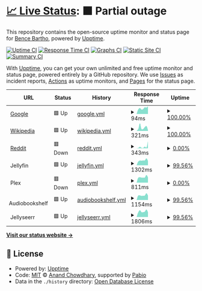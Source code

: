 # [📈 Live Status](https://kockabence.github.io/upptime): <!--live status--> **🟧 Partial outage**

This repository contains the open-source uptime monitor and status page for [Bence Bartho](https://kockabence.github.io/upptime), powered by [Upptime](https://github.com/upptime/upptime).

[![Uptime CI](https://github.com/kockabence/upptime/workflows/Uptime%20CI/badge.svg)](https://github.com/kockabence/upptime/actions?query=workflow%3A%22Uptime+CI%22)
[![Response Time CI](https://github.com/kockabence/upptime/workflows/Response%20Time%20CI/badge.svg)](https://github.com/kockabence/upptime/actions?query=workflow%3A%22Response+Time+CI%22)
[![Graphs CI](https://github.com/kockabence/upptime/workflows/Graphs%20CI/badge.svg)](https://github.com/kockabence/upptime/actions?query=workflow%3A%22Graphs+CI%22)
[![Static Site CI](https://github.com/kockabence/upptime/workflows/Static%20Site%20CI/badge.svg)](https://github.com/kockabence/upptime/actions?query=workflow%3A%22Static+Site+CI%22)
[![Summary CI](https://github.com/kockabence/upptime/workflows/Summary%20CI/badge.svg)](https://github.com/kockabence/upptime/actions?query=workflow%3A%22Summary+CI%22)

With [Upptime](https://upptime.js.org), you can get your own unlimited and free uptime monitor and status page, powered entirely by a GitHub repository. We use [Issues](https://github.com/kockabence/upptime/issues) as incident reports, [Actions](https://github.com/kockabence/upptime/actions) as uptime monitors, and [Pages](https://kockabence.github.io/upptime) for the status page.

<!--start: status pages-->
<!-- This summary is generated by Upptime (https://github.com/upptime/upptime) -->
<!-- Do not edit this manually, your changes will be overwritten -->
<!-- prettier-ignore -->
| URL | Status | History | Response Time | Uptime |
| --- | ------ | ------- | ------------- | ------ |
| <img alt="" src="https://icons.duckduckgo.com/ip3/www.google.com.ico" height="13"> [Google](https://www.google.com) | 🟩 Up | [google.yml](https://github.com/kockabence/upptime/commits/HEAD/history/google.yml) | <details><summary><img alt="Response time graph" src="./graphs/google/response-time-week.png" height="20"> 94ms</summary><br><a href="https://status.bencebartho.com/history/google"><img alt="Response time 105" src="https://img.shields.io/endpoint?url=https%3A%2F%2Fraw.githubusercontent.com%2Fkockabence%2Fupptime%2FHEAD%2Fapi%2Fgoogle%2Fresponse-time.json"></a><br><a href="https://status.bencebartho.com/history/google"><img alt="24-hour response time 96" src="https://img.shields.io/endpoint?url=https%3A%2F%2Fraw.githubusercontent.com%2Fkockabence%2Fupptime%2FHEAD%2Fapi%2Fgoogle%2Fresponse-time-day.json"></a><br><a href="https://status.bencebartho.com/history/google"><img alt="7-day response time 94" src="https://img.shields.io/endpoint?url=https%3A%2F%2Fraw.githubusercontent.com%2Fkockabence%2Fupptime%2FHEAD%2Fapi%2Fgoogle%2Fresponse-time-week.json"></a><br><a href="https://status.bencebartho.com/history/google"><img alt="30-day response time 99" src="https://img.shields.io/endpoint?url=https%3A%2F%2Fraw.githubusercontent.com%2Fkockabence%2Fupptime%2FHEAD%2Fapi%2Fgoogle%2Fresponse-time-month.json"></a><br><a href="https://status.bencebartho.com/history/google"><img alt="1-year response time 105" src="https://img.shields.io/endpoint?url=https%3A%2F%2Fraw.githubusercontent.com%2Fkockabence%2Fupptime%2FHEAD%2Fapi%2Fgoogle%2Fresponse-time-year.json"></a></details> | <details><summary><a href="https://status.bencebartho.com/history/google">100.00%</a></summary><a href="https://status.bencebartho.com/history/google"><img alt="All-time uptime 100.00%" src="https://img.shields.io/endpoint?url=https%3A%2F%2Fraw.githubusercontent.com%2Fkockabence%2Fupptime%2FHEAD%2Fapi%2Fgoogle%2Fuptime.json"></a><br><a href="https://status.bencebartho.com/history/google"><img alt="24-hour uptime 100.00%" src="https://img.shields.io/endpoint?url=https%3A%2F%2Fraw.githubusercontent.com%2Fkockabence%2Fupptime%2FHEAD%2Fapi%2Fgoogle%2Fuptime-day.json"></a><br><a href="https://status.bencebartho.com/history/google"><img alt="7-day uptime 100.00%" src="https://img.shields.io/endpoint?url=https%3A%2F%2Fraw.githubusercontent.com%2Fkockabence%2Fupptime%2FHEAD%2Fapi%2Fgoogle%2Fuptime-week.json"></a><br><a href="https://status.bencebartho.com/history/google"><img alt="30-day uptime 100.00%" src="https://img.shields.io/endpoint?url=https%3A%2F%2Fraw.githubusercontent.com%2Fkockabence%2Fupptime%2FHEAD%2Fapi%2Fgoogle%2Fuptime-month.json"></a><br><a href="https://status.bencebartho.com/history/google"><img alt="1-year uptime 100.00%" src="https://img.shields.io/endpoint?url=https%3A%2F%2Fraw.githubusercontent.com%2Fkockabence%2Fupptime%2FHEAD%2Fapi%2Fgoogle%2Fuptime-year.json"></a></details>
| <img alt="" src="https://icons.duckduckgo.com/ip3/en.wikipedia.org.ico" height="13"> [Wikipedia](https://en.wikipedia.org) | 🟩 Up | [wikipedia.yml](https://github.com/kockabence/upptime/commits/HEAD/history/wikipedia.yml) | <details><summary><img alt="Response time graph" src="./graphs/wikipedia/response-time-week.png" height="20"> 321ms</summary><br><a href="https://status.bencebartho.com/history/wikipedia"><img alt="Response time 255" src="https://img.shields.io/endpoint?url=https%3A%2F%2Fraw.githubusercontent.com%2Fkockabence%2Fupptime%2FHEAD%2Fapi%2Fwikipedia%2Fresponse-time.json"></a><br><a href="https://status.bencebartho.com/history/wikipedia"><img alt="24-hour response time 115" src="https://img.shields.io/endpoint?url=https%3A%2F%2Fraw.githubusercontent.com%2Fkockabence%2Fupptime%2FHEAD%2Fapi%2Fwikipedia%2Fresponse-time-day.json"></a><br><a href="https://status.bencebartho.com/history/wikipedia"><img alt="7-day response time 321" src="https://img.shields.io/endpoint?url=https%3A%2F%2Fraw.githubusercontent.com%2Fkockabence%2Fupptime%2FHEAD%2Fapi%2Fwikipedia%2Fresponse-time-week.json"></a><br><a href="https://status.bencebartho.com/history/wikipedia"><img alt="30-day response time 267" src="https://img.shields.io/endpoint?url=https%3A%2F%2Fraw.githubusercontent.com%2Fkockabence%2Fupptime%2FHEAD%2Fapi%2Fwikipedia%2Fresponse-time-month.json"></a><br><a href="https://status.bencebartho.com/history/wikipedia"><img alt="1-year response time 255" src="https://img.shields.io/endpoint?url=https%3A%2F%2Fraw.githubusercontent.com%2Fkockabence%2Fupptime%2FHEAD%2Fapi%2Fwikipedia%2Fresponse-time-year.json"></a></details> | <details><summary><a href="https://status.bencebartho.com/history/wikipedia">100.00%</a></summary><a href="https://status.bencebartho.com/history/wikipedia"><img alt="All-time uptime 100.00%" src="https://img.shields.io/endpoint?url=https%3A%2F%2Fraw.githubusercontent.com%2Fkockabence%2Fupptime%2FHEAD%2Fapi%2Fwikipedia%2Fuptime.json"></a><br><a href="https://status.bencebartho.com/history/wikipedia"><img alt="24-hour uptime 100.00%" src="https://img.shields.io/endpoint?url=https%3A%2F%2Fraw.githubusercontent.com%2Fkockabence%2Fupptime%2FHEAD%2Fapi%2Fwikipedia%2Fuptime-day.json"></a><br><a href="https://status.bencebartho.com/history/wikipedia"><img alt="7-day uptime 100.00%" src="https://img.shields.io/endpoint?url=https%3A%2F%2Fraw.githubusercontent.com%2Fkockabence%2Fupptime%2FHEAD%2Fapi%2Fwikipedia%2Fuptime-week.json"></a><br><a href="https://status.bencebartho.com/history/wikipedia"><img alt="30-day uptime 100.00%" src="https://img.shields.io/endpoint?url=https%3A%2F%2Fraw.githubusercontent.com%2Fkockabence%2Fupptime%2FHEAD%2Fapi%2Fwikipedia%2Fuptime-month.json"></a><br><a href="https://status.bencebartho.com/history/wikipedia"><img alt="1-year uptime 100.00%" src="https://img.shields.io/endpoint?url=https%3A%2F%2Fraw.githubusercontent.com%2Fkockabence%2Fupptime%2FHEAD%2Fapi%2Fwikipedia%2Fuptime-year.json"></a></details>
| <img alt="" src="https://icons.duckduckgo.com/ip3/www.reddit.com.ico" height="13"> [Reddit](https://www.reddit.com) | 🟥 Down | [reddit.yml](https://github.com/kockabence/upptime/commits/HEAD/history/reddit.yml) | <details><summary><img alt="Response time graph" src="./graphs/reddit/response-time-week.png" height="20"> 343ms</summary><br><a href="https://status.bencebartho.com/history/reddit"><img alt="Response time 147" src="https://img.shields.io/endpoint?url=https%3A%2F%2Fraw.githubusercontent.com%2Fkockabence%2Fupptime%2FHEAD%2Fapi%2Freddit%2Fresponse-time.json"></a><br><a href="https://status.bencebartho.com/history/reddit"><img alt="24-hour response time 87" src="https://img.shields.io/endpoint?url=https%3A%2F%2Fraw.githubusercontent.com%2Fkockabence%2Fupptime%2FHEAD%2Fapi%2Freddit%2Fresponse-time-day.json"></a><br><a href="https://status.bencebartho.com/history/reddit"><img alt="7-day response time 343" src="https://img.shields.io/endpoint?url=https%3A%2F%2Fraw.githubusercontent.com%2Fkockabence%2Fupptime%2FHEAD%2Fapi%2Freddit%2Fresponse-time-week.json"></a><br><a href="https://status.bencebartho.com/history/reddit"><img alt="30-day response time 197" src="https://img.shields.io/endpoint?url=https%3A%2F%2Fraw.githubusercontent.com%2Fkockabence%2Fupptime%2FHEAD%2Fapi%2Freddit%2Fresponse-time-month.json"></a><br><a href="https://status.bencebartho.com/history/reddit"><img alt="1-year response time 147" src="https://img.shields.io/endpoint?url=https%3A%2F%2Fraw.githubusercontent.com%2Fkockabence%2Fupptime%2FHEAD%2Fapi%2Freddit%2Fresponse-time-year.json"></a></details> | <details><summary><a href="https://status.bencebartho.com/history/reddit">0.00%</a></summary><a href="https://status.bencebartho.com/history/reddit"><img alt="All-time uptime 0.00%" src="https://img.shields.io/endpoint?url=https%3A%2F%2Fraw.githubusercontent.com%2Fkockabence%2Fupptime%2FHEAD%2Fapi%2Freddit%2Fuptime.json"></a><br><a href="https://status.bencebartho.com/history/reddit"><img alt="24-hour uptime 0.00%" src="https://img.shields.io/endpoint?url=https%3A%2F%2Fraw.githubusercontent.com%2Fkockabence%2Fupptime%2FHEAD%2Fapi%2Freddit%2Fuptime-day.json"></a><br><a href="https://status.bencebartho.com/history/reddit"><img alt="7-day uptime 0.00%" src="https://img.shields.io/endpoint?url=https%3A%2F%2Fraw.githubusercontent.com%2Fkockabence%2Fupptime%2FHEAD%2Fapi%2Freddit%2Fuptime-week.json"></a><br><a href="https://status.bencebartho.com/history/reddit"><img alt="30-day uptime 0.00%" src="https://img.shields.io/endpoint?url=https%3A%2F%2Fraw.githubusercontent.com%2Fkockabence%2Fupptime%2FHEAD%2Fapi%2Freddit%2Fuptime-month.json"></a><br><a href="https://status.bencebartho.com/history/reddit"><img alt="1-year uptime 0.00%" src="https://img.shields.io/endpoint?url=https%3A%2F%2Fraw.githubusercontent.com%2Fkockabence%2Fupptime%2FHEAD%2Fapi%2Freddit%2Fuptime-year.json"></a></details>
| <img alt="" src="https://icons.duckduckgo.com/ip3/null.ico" height="13"> Jellyfin | 🟩 Up | [jellyfin.yml](https://github.com/kockabence/upptime/commits/HEAD/history/jellyfin.yml) | <details><summary><img alt="Response time graph" src="./graphs/jellyfin/response-time-week.png" height="20"> 1302ms</summary><br><a href="https://status.bencebartho.com/history/jellyfin"><img alt="Response time 1644" src="https://img.shields.io/endpoint?url=https%3A%2F%2Fraw.githubusercontent.com%2Fkockabence%2Fupptime%2FHEAD%2Fapi%2Fjellyfin%2Fresponse-time.json"></a><br><a href="https://status.bencebartho.com/history/jellyfin"><img alt="24-hour response time 2075" src="https://img.shields.io/endpoint?url=https%3A%2F%2Fraw.githubusercontent.com%2Fkockabence%2Fupptime%2FHEAD%2Fapi%2Fjellyfin%2Fresponse-time-day.json"></a><br><a href="https://status.bencebartho.com/history/jellyfin"><img alt="7-day response time 1302" src="https://img.shields.io/endpoint?url=https%3A%2F%2Fraw.githubusercontent.com%2Fkockabence%2Fupptime%2FHEAD%2Fapi%2Fjellyfin%2Fresponse-time-week.json"></a><br><a href="https://status.bencebartho.com/history/jellyfin"><img alt="30-day response time 1373" src="https://img.shields.io/endpoint?url=https%3A%2F%2Fraw.githubusercontent.com%2Fkockabence%2Fupptime%2FHEAD%2Fapi%2Fjellyfin%2Fresponse-time-month.json"></a><br><a href="https://status.bencebartho.com/history/jellyfin"><img alt="1-year response time 1644" src="https://img.shields.io/endpoint?url=https%3A%2F%2Fraw.githubusercontent.com%2Fkockabence%2Fupptime%2FHEAD%2Fapi%2Fjellyfin%2Fresponse-time-year.json"></a></details> | <details><summary><a href="https://status.bencebartho.com/history/jellyfin">99.56%</a></summary><a href="https://status.bencebartho.com/history/jellyfin"><img alt="All-time uptime 94.53%" src="https://img.shields.io/endpoint?url=https%3A%2F%2Fraw.githubusercontent.com%2Fkockabence%2Fupptime%2FHEAD%2Fapi%2Fjellyfin%2Fuptime.json"></a><br><a href="https://status.bencebartho.com/history/jellyfin"><img alt="24-hour uptime 96.92%" src="https://img.shields.io/endpoint?url=https%3A%2F%2Fraw.githubusercontent.com%2Fkockabence%2Fupptime%2FHEAD%2Fapi%2Fjellyfin%2Fuptime-day.json"></a><br><a href="https://status.bencebartho.com/history/jellyfin"><img alt="7-day uptime 99.56%" src="https://img.shields.io/endpoint?url=https%3A%2F%2Fraw.githubusercontent.com%2Fkockabence%2Fupptime%2FHEAD%2Fapi%2Fjellyfin%2Fuptime-week.json"></a><br><a href="https://status.bencebartho.com/history/jellyfin"><img alt="30-day uptime 88.85%" src="https://img.shields.io/endpoint?url=https%3A%2F%2Fraw.githubusercontent.com%2Fkockabence%2Fupptime%2FHEAD%2Fapi%2Fjellyfin%2Fuptime-month.json"></a><br><a href="https://status.bencebartho.com/history/jellyfin"><img alt="1-year uptime 94.53%" src="https://img.shields.io/endpoint?url=https%3A%2F%2Fraw.githubusercontent.com%2Fkockabence%2Fupptime%2FHEAD%2Fapi%2Fjellyfin%2Fuptime-year.json"></a></details>
| <img alt="" src="https://icons.duckduckgo.com/ip3/null.ico" height="13"> Plex | 🟥 Down | [plex.yml](https://github.com/kockabence/upptime/commits/HEAD/history/plex.yml) | <details><summary><img alt="Response time graph" src="./graphs/plex/response-time-week.png" height="20"> 811ms</summary><br><a href="https://status.bencebartho.com/history/plex"><img alt="Response time 833" src="https://img.shields.io/endpoint?url=https%3A%2F%2Fraw.githubusercontent.com%2Fkockabence%2Fupptime%2FHEAD%2Fapi%2Fplex%2Fresponse-time.json"></a><br><a href="https://status.bencebartho.com/history/plex"><img alt="24-hour response time 1328" src="https://img.shields.io/endpoint?url=https%3A%2F%2Fraw.githubusercontent.com%2Fkockabence%2Fupptime%2FHEAD%2Fapi%2Fplex%2Fresponse-time-day.json"></a><br><a href="https://status.bencebartho.com/history/plex"><img alt="7-day response time 811" src="https://img.shields.io/endpoint?url=https%3A%2F%2Fraw.githubusercontent.com%2Fkockabence%2Fupptime%2FHEAD%2Fapi%2Fplex%2Fresponse-time-week.json"></a><br><a href="https://status.bencebartho.com/history/plex"><img alt="30-day response time 761" src="https://img.shields.io/endpoint?url=https%3A%2F%2Fraw.githubusercontent.com%2Fkockabence%2Fupptime%2FHEAD%2Fapi%2Fplex%2Fresponse-time-month.json"></a><br><a href="https://status.bencebartho.com/history/plex"><img alt="1-year response time 833" src="https://img.shields.io/endpoint?url=https%3A%2F%2Fraw.githubusercontent.com%2Fkockabence%2Fupptime%2FHEAD%2Fapi%2Fplex%2Fresponse-time-year.json"></a></details> | <details><summary><a href="https://status.bencebartho.com/history/plex">0.00%</a></summary><a href="https://status.bencebartho.com/history/plex"><img alt="All-time uptime 0.00%" src="https://img.shields.io/endpoint?url=https%3A%2F%2Fraw.githubusercontent.com%2Fkockabence%2Fupptime%2FHEAD%2Fapi%2Fplex%2Fuptime.json"></a><br><a href="https://status.bencebartho.com/history/plex"><img alt="24-hour uptime 0.00%" src="https://img.shields.io/endpoint?url=https%3A%2F%2Fraw.githubusercontent.com%2Fkockabence%2Fupptime%2FHEAD%2Fapi%2Fplex%2Fuptime-day.json"></a><br><a href="https://status.bencebartho.com/history/plex"><img alt="7-day uptime 0.00%" src="https://img.shields.io/endpoint?url=https%3A%2F%2Fraw.githubusercontent.com%2Fkockabence%2Fupptime%2FHEAD%2Fapi%2Fplex%2Fuptime-week.json"></a><br><a href="https://status.bencebartho.com/history/plex"><img alt="30-day uptime 0.00%" src="https://img.shields.io/endpoint?url=https%3A%2F%2Fraw.githubusercontent.com%2Fkockabence%2Fupptime%2FHEAD%2Fapi%2Fplex%2Fuptime-month.json"></a><br><a href="https://status.bencebartho.com/history/plex"><img alt="1-year uptime 0.00%" src="https://img.shields.io/endpoint?url=https%3A%2F%2Fraw.githubusercontent.com%2Fkockabence%2Fupptime%2FHEAD%2Fapi%2Fplex%2Fuptime-year.json"></a></details>
| <img alt="" src="https://icons.duckduckgo.com/ip3/null.ico" height="13"> Audiobookshelf | 🟩 Up | [audiobookshelf.yml](https://github.com/kockabence/upptime/commits/HEAD/history/audiobookshelf.yml) | <details><summary><img alt="Response time graph" src="./graphs/audiobookshelf/response-time-week.png" height="20"> 1154ms</summary><br><a href="https://status.bencebartho.com/history/audiobookshelf"><img alt="Response time 1185" src="https://img.shields.io/endpoint?url=https%3A%2F%2Fraw.githubusercontent.com%2Fkockabence%2Fupptime%2FHEAD%2Fapi%2Faudiobookshelf%2Fresponse-time.json"></a><br><a href="https://status.bencebartho.com/history/audiobookshelf"><img alt="24-hour response time 1980" src="https://img.shields.io/endpoint?url=https%3A%2F%2Fraw.githubusercontent.com%2Fkockabence%2Fupptime%2FHEAD%2Fapi%2Faudiobookshelf%2Fresponse-time-day.json"></a><br><a href="https://status.bencebartho.com/history/audiobookshelf"><img alt="7-day response time 1154" src="https://img.shields.io/endpoint?url=https%3A%2F%2Fraw.githubusercontent.com%2Fkockabence%2Fupptime%2FHEAD%2Fapi%2Faudiobookshelf%2Fresponse-time-week.json"></a><br><a href="https://status.bencebartho.com/history/audiobookshelf"><img alt="30-day response time 1045" src="https://img.shields.io/endpoint?url=https%3A%2F%2Fraw.githubusercontent.com%2Fkockabence%2Fupptime%2FHEAD%2Fapi%2Faudiobookshelf%2Fresponse-time-month.json"></a><br><a href="https://status.bencebartho.com/history/audiobookshelf"><img alt="1-year response time 1185" src="https://img.shields.io/endpoint?url=https%3A%2F%2Fraw.githubusercontent.com%2Fkockabence%2Fupptime%2FHEAD%2Fapi%2Faudiobookshelf%2Fresponse-time-year.json"></a></details> | <details><summary><a href="https://status.bencebartho.com/history/audiobookshelf">99.56%</a></summary><a href="https://status.bencebartho.com/history/audiobookshelf"><img alt="All-time uptime 94.96%" src="https://img.shields.io/endpoint?url=https%3A%2F%2Fraw.githubusercontent.com%2Fkockabence%2Fupptime%2FHEAD%2Fapi%2Faudiobookshelf%2Fuptime.json"></a><br><a href="https://status.bencebartho.com/history/audiobookshelf"><img alt="24-hour uptime 96.94%" src="https://img.shields.io/endpoint?url=https%3A%2F%2Fraw.githubusercontent.com%2Fkockabence%2Fupptime%2FHEAD%2Fapi%2Faudiobookshelf%2Fuptime-day.json"></a><br><a href="https://status.bencebartho.com/history/audiobookshelf"><img alt="7-day uptime 99.56%" src="https://img.shields.io/endpoint?url=https%3A%2F%2Fraw.githubusercontent.com%2Fkockabence%2Fupptime%2FHEAD%2Fapi%2Faudiobookshelf%2Fuptime-week.json"></a><br><a href="https://status.bencebartho.com/history/audiobookshelf"><img alt="30-day uptime 88.94%" src="https://img.shields.io/endpoint?url=https%3A%2F%2Fraw.githubusercontent.com%2Fkockabence%2Fupptime%2FHEAD%2Fapi%2Faudiobookshelf%2Fuptime-month.json"></a><br><a href="https://status.bencebartho.com/history/audiobookshelf"><img alt="1-year uptime 94.96%" src="https://img.shields.io/endpoint?url=https%3A%2F%2Fraw.githubusercontent.com%2Fkockabence%2Fupptime%2FHEAD%2Fapi%2Faudiobookshelf%2Fuptime-year.json"></a></details>
| <img alt="" src="https://icons.duckduckgo.com/ip3/null.ico" height="13"> Jellyseerr | 🟩 Up | [jellyseerr.yml](https://github.com/kockabence/upptime/commits/HEAD/history/jellyseerr.yml) | <details><summary><img alt="Response time graph" src="./graphs/jellyseerr/response-time-week.png" height="20"> 1806ms</summary><br><a href="https://status.bencebartho.com/history/jellyseerr"><img alt="Response time 2680" src="https://img.shields.io/endpoint?url=https%3A%2F%2Fraw.githubusercontent.com%2Fkockabence%2Fupptime%2FHEAD%2Fapi%2Fjellyseerr%2Fresponse-time.json"></a><br><a href="https://status.bencebartho.com/history/jellyseerr"><img alt="24-hour response time 2486" src="https://img.shields.io/endpoint?url=https%3A%2F%2Fraw.githubusercontent.com%2Fkockabence%2Fupptime%2FHEAD%2Fapi%2Fjellyseerr%2Fresponse-time-day.json"></a><br><a href="https://status.bencebartho.com/history/jellyseerr"><img alt="7-day response time 1806" src="https://img.shields.io/endpoint?url=https%3A%2F%2Fraw.githubusercontent.com%2Fkockabence%2Fupptime%2FHEAD%2Fapi%2Fjellyseerr%2Fresponse-time-week.json"></a><br><a href="https://status.bencebartho.com/history/jellyseerr"><img alt="30-day response time 2410" src="https://img.shields.io/endpoint?url=https%3A%2F%2Fraw.githubusercontent.com%2Fkockabence%2Fupptime%2FHEAD%2Fapi%2Fjellyseerr%2Fresponse-time-month.json"></a><br><a href="https://status.bencebartho.com/history/jellyseerr"><img alt="1-year response time 2680" src="https://img.shields.io/endpoint?url=https%3A%2F%2Fraw.githubusercontent.com%2Fkockabence%2Fupptime%2FHEAD%2Fapi%2Fjellyseerr%2Fresponse-time-year.json"></a></details> | <details><summary><a href="https://status.bencebartho.com/history/jellyseerr">99.56%</a></summary><a href="https://status.bencebartho.com/history/jellyseerr"><img alt="All-time uptime 94.93%" src="https://img.shields.io/endpoint?url=https%3A%2F%2Fraw.githubusercontent.com%2Fkockabence%2Fupptime%2FHEAD%2Fapi%2Fjellyseerr%2Fuptime.json"></a><br><a href="https://status.bencebartho.com/history/jellyseerr"><img alt="24-hour uptime 96.95%" src="https://img.shields.io/endpoint?url=https%3A%2F%2Fraw.githubusercontent.com%2Fkockabence%2Fupptime%2FHEAD%2Fapi%2Fjellyseerr%2Fuptime-day.json"></a><br><a href="https://status.bencebartho.com/history/jellyseerr"><img alt="7-day uptime 99.56%" src="https://img.shields.io/endpoint?url=https%3A%2F%2Fraw.githubusercontent.com%2Fkockabence%2Fupptime%2FHEAD%2Fapi%2Fjellyseerr%2Fuptime-week.json"></a><br><a href="https://status.bencebartho.com/history/jellyseerr"><img alt="30-day uptime 88.92%" src="https://img.shields.io/endpoint?url=https%3A%2F%2Fraw.githubusercontent.com%2Fkockabence%2Fupptime%2FHEAD%2Fapi%2Fjellyseerr%2Fuptime-month.json"></a><br><a href="https://status.bencebartho.com/history/jellyseerr"><img alt="1-year uptime 94.93%" src="https://img.shields.io/endpoint?url=https%3A%2F%2Fraw.githubusercontent.com%2Fkockabence%2Fupptime%2FHEAD%2Fapi%2Fjellyseerr%2Fuptime-year.json"></a></details>

<!--end: status pages-->

[**Visit our status website →**](https://kockabence.github.io/upptime)

## 📄 License

- Powered by: [Upptime](https://github.com/upptime/upptime)
- Code: [MIT](./LICENSE) © [Anand Chowdhary](https://anandchowdhary.com), supported by [Pabio](https://pabio.com)
- Data in the `./history` directory: [Open Database License](https://opendatacommons.org/licenses/odbl/1-0/)
